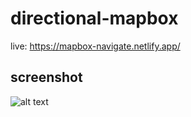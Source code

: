# directional-mapbox

live: https://mapbox-navigate.netlify.app/

## screenshot

![alt text](https://i.imgur.com/gU92qbM.png)
